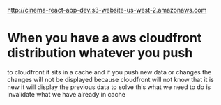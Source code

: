 http://cinema-react-app-dev.s3-website-us-west-2.amazonaws.com

# When you have a aws cloudfront distribution whatever you push

to cloudfront it sits in a cache and if you push new data or changes
the changes will not be displayed because cloudfront will not know
that it is new it will display the previous data
to solve this what we need to do is invalidate what we have already in cache
